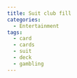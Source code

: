 ```yaml
---
title: Suit club fill
categories:
  - Entertainment
tags:
  - card
  - cards
  - suit
  - deck
  - gambling
---
```

